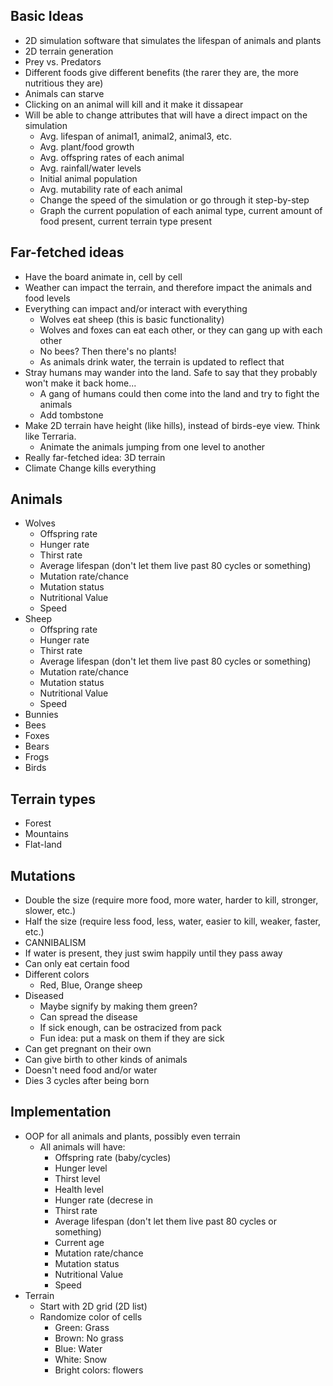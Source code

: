 ## Basic Ideas

- 2D simulation software that simulates the lifespan of animals and plants
- 2D terrain generation
- Prey vs. Predators
- Different foods give different benefits (the rarer they are, the more nutritious they are)
- Animals can starve
- Clicking on an animal will kill and it make it dissapear 
- Will be able to change attributes that will have a direct impact on the simulation
  - Avg. lifespan of animal1, animal2, animal3, etc.
  - Avg. plant/food growth
  - Avg. offspring rates of each animal
  - Avg. rainfall/water levels
  - Initial animal population
  - Avg. mutability rate of each animal
  - Change the speed of the simulation or go through it step-by-step
  - Graph the current population of each animal type, current amount of food present, current terrain type present
  
## Far-fetched ideas

  - Have the board animate in, cell by cell
  - Weather can impact the terrain, and therefore impact the animals and food levels
  - Everything can impact and/or interact with everything 
    - Wolves eat sheep (this is basic functionality)
    - Wolves and foxes can eat each other, or they can gang up with each other 
    - No bees? Then there's no plants!
    - As animals drink water, the terrain is updated to reflect that 
  - Stray humans may wander into the land. Safe to say that they probably won't make it back home...
    - A gang of humans could then come into the land and try to fight the animals 
    - Add tombstone 
  - Make 2D terrain have height (like hills), instead of birds-eye view. Think like Terraria.
    - Animate the animals jumping from one level to another 
  - Really far-fetched idea: 3D terrain 
  - Climate Change kills everything

## Animals

- Wolves
  -  Offspring rate 
  -  Hunger rate
  -  Thirst rate
  -  Average lifespan (don't let them live past 80 cycles or something)
  -  Mutation rate/chance
  -  Mutation status
  -  Nutritional Value
  -  Speed
- Sheep
  -  Offspring rate
  -  Hunger rate
  -  Thirst rate
  -  Average lifespan (don't let them live past 80 cycles or something)
  -  Mutation rate/chance
  -  Mutation status
  -  Nutritional Value
  -  Speed
- Bunnies
- Bees
- Foxes
- Bears
- Frogs
- Birds

## Terrain types

- Forest
- Mountains
- Flat-land

## Mutations

- Double the size (require more food, more water, harder to kill, stronger, slower, etc.)
- Half the size (require less food, less, water, easier to kill, weaker, faster, etc.)
- CANNIBALISM
- If water is present, they just swim happily until they pass away
- Can only eat certain food
- Different colors
  - Red, Blue, Orange sheep
- Diseased
  - Maybe signify by making them green?
  - Can spread the disease
  - If sick enough, can be ostracized from pack
  - Fun idea: put a mask on them if they are sick
- Can get pregnant on their own 
- Can give birth to other kinds of animals 
- Doesn't need food and/or water
- Dies 3 cycles after being born 
 
## Implementation

- OOP for all animals and plants, possibly even terrain
  - All animals will have:
    -  Offspring rate (baby/cycles)
    -  Hunger level
    -  Thirst level
    -  Health level
    -  Hunger rate (decrese in 
    -  Thirst rate
    -  Average lifespan (don't let them live past 80 cycles or something)
    -  Current age
    -  Mutation rate/chance
    -  Mutation status
    -  Nutritional Value
    -  Speed
- Terrain
  - Start with 2D grid (2D list)
  - Randomize color of cells 
    - Green: Grass
    - Brown: No grass
    - Blue: Water
    - White: Snow
    - Bright colors: flowers
    
